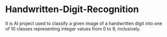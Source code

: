 # Handwritten-Digit-Recognition
It is AI project used to classify a given image of a handwritten digit into one of 10 classes representing integer values from 0 to 9, inclusively.
